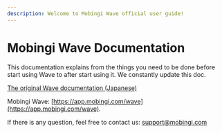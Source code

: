 ```yaml
---
description: Welcome to Mobingi Wave official user guide!
---
```


# Mobingi Wave Documentation

This documentation explains from the things you need to be done before start using Wave to after start using it. We constantly update this doc.  

[The original Wave documentation \(Japanese\)](https://docs.mobingi.com/v/wave/) 

Mobingi Wave: [https://app.mobingi.com/wave](https://app.mobingi.com/wave).

If there is any question, feel free to contact us: support@mobingi.com



